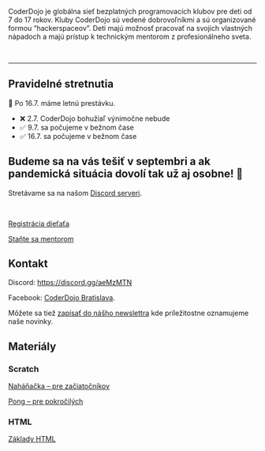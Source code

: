 CoderDojo je globálna sieť bezplatných programovacích klubov pre deti od 7 do 17 rokov. Kluby CoderDojo sú vedené dobrovoľníkmi a sú organizované formou “hackerspaceov”. Deti majú možnosť pracovať na svojich vlastných nápadoch a majú prístup k technickým mentorom z profesionálneho sveta.

<br/>

----

## Pravidelné stretnutia
📢 Po 16.7. máme letnú prestávku.

* ❌ 2.7. CoderDojo bohužiaľ výnimočne nebude 
* ✅ 9.7. sa počujeme v bežnom čase
* ✅ 16.7. sa počujeme v bežnom čase

Budeme sa na vás tešiť v septembri a ak pandemická situácia dovolí tak už aj osobne! 🤞
---

<!-- Stretávame sa **každý piatok od 16:00 do 18:00** našom [Discord serveri](https://discord.gg/aeMzMTN). -->
Stretávame sa na našom [Discord serveri](https://discord.gg/aeMzMTN).

<br/>

[Registrácia dieťaťa](https://docs.google.com/forms/d/e/1FAIpQLSfV8cmF9KktHqPk3SQiOqjbeJDS50jD4XcU7haI6MCXIP4k6w/viewform)

[Staňte sa mentorom](https://docs.google.com/forms/d/e/1FAIpQLSf_SYdv5ENVy5CTTLhxltdLArdJAqKsWpGDVH6pUFYf5HLu1A/viewform)

## Kontakt

Discord: https://discord.gg/aeMzMTN

Facebook: [CoderDojo Bratislava](https://www.facebook.com/CoderDojoBratislava/).

Môžete sa tiež [zapísať do nášho newslettra](http://eepurl.com/daODgz) kde príležitostne oznamujeme naše novinky.


## Materiály

### Scratch
[Naháňačka – pre začiatočníkov](https://docs.google.com/document/d/1YQSOOQEWbXsx7pRl98ljtWHRBQPrEXM7sof56AoU71Y/edit?usp=sharing)

[Pong – pre pokročilých](https://docs.google.com/document/d/1UPAS64Zjh9D3X8AcxM_AxhaeEgOrMfAL7P7tqbHMvYQ/edit?usp=sharing)

### HTML
[Základy HTML](https://repl.it/@eronisko/SeminarnyDen)
